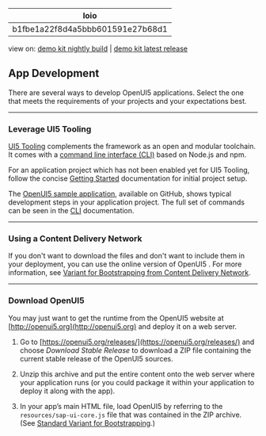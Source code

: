 <!-- loiob1fbe1a22f8d4a5bbb601591e27b68d1 -->

| loio |
| -----|
| b1fbe1a22f8d4a5bbb601591e27b68d1 |

<div id="loio">

view on: [demo kit nightly build](https://openui5nightly.hana.ondemand.com/topic/b1fbe1a22f8d4a5bbb601591e27b68d1) | [demo kit latest release](https://sdk.openui5.org/topic/b1fbe1a22f8d4a5bbb601591e27b68d1)</div>

## App Development

There are several ways to develop OpenUI5 applications. Select the one that meets the requirements of your projects and your expectations best.

***

### Leverage UI5 Tooling

[UI5 Tooling](https://sap.github.io/ui5-tooling/) complements the framework as an open and modular toolchain. It comes with a [command line interface \(CLI\)](https://sap.github.io/ui5-tooling/pages/CLI/) based on Node.js and npm.

For an application project which has not been enabled yet for UI5 Tooling, follow the concise [Getting Started](https://sap.github.io/ui5-tooling/pages/GettingStarted/) documentation for initial project setup.

The [OpenUI5 sample application](https://github.com/SAP/openui5-sample-app#openui5-sample-app), available on GitHub, shows typical development steps in your application project. The full set of commands can be seen in the [CLI](https://sap.github.io/ui5-tooling/pages/CLI/#commands) documentation.

***

### Using a Content Delivery Network

If you don't want to download the files and don't want to include them in your deployment, you can use the online version of OpenUI5 . For more information, see [Variant for Bootstrapping from Content Delivery Network](Variant_for_Bootstrapping_from_Content_Delivery_Network_2d3eb2f.md).

***

<a name="loiob1fbe1a22f8d4a5bbb601591e27b68d1__section_pfb_lzx_3fb"/>

### Download OpenUI5

You may just want to get the runtime from the OpenUI5 website at [http://openui5.org](http://openui5.org) and deploy it on a web server.

1.  Go to [https://openui5.org/releases/](https://openui5.org/releases/) and choose *Download Stable Release* to download a ZIP file containing the current stable release of the OpenUI5 sources.

2.  Unzip this archive and put the entire content onto the web server where your application runs \(or you could package it within your application to deploy it along with the app\).

3.  In your app’s main HTML file, load OpenUI5 by referring to the `resources/sap-ui-core.js` file that was contained in the ZIP archive. \(See [Standard Variant for Bootstrapping](Standard_Variant_for_Bootstrapping_91f1f45.md).\)


